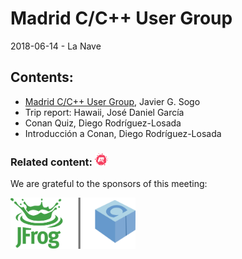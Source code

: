 # Madrid C/C++ User Group
2018-06-14 - La Nave

## Contents:
- [Madrid C/C++ User Group](MadridCCppUG.pdf), Javier G. Sogo
- Trip report: Hawaii, José Daniel García
- Conan Quiz, Diego Rodríguez-Losada
- Introducción a Conan, Diego Rodríguez-Losada

### Related content: [<img src="../assets/brand-logos/meetup.svg" alt="meetup" height="20"/>](https://www.meetup.com/es-ES/Madrid-C-Cpp/events/251227885/)

We are grateful to the sponsors of this meeting:  

<img src="../assets/sponsor-logos/jfrog_conan.png" alt="JFrog | Conan" width="200"/>
  
